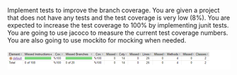 Implement tests to improve the branch coverage. You are given a project that does not have any tests and the test coverage is very low (8%). You are expected to increase the test coverage to 100% by implementing junit tests. You are going to use jacoco to measure the current test coverage numbers. You are also going to use mockito for mocking when needed.

![Coverage is 100%](https://github.com/betulaydeger/branchCoverage/blob/main/coverage_screenshot.png)
